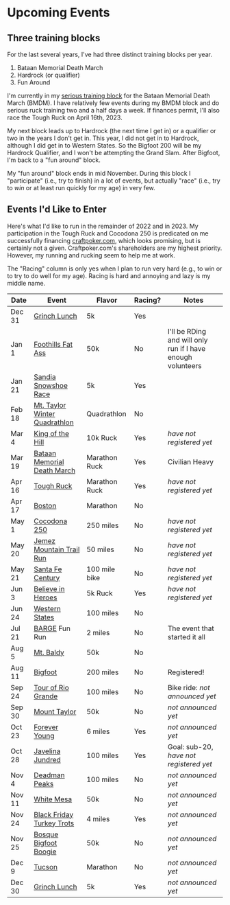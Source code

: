 # Upcoming Events

## Three training blocks

For the last several years, I've had three distinct training blocks
per year.

1. Bataan Memorial Death March
2. Hardrock (or qualifier)
3. Fun Around

I'm currently in my [serious training
block](https://github.com/ctm/Bataan-Memorial-Death-March) for the
Bataan Memorial Death March (BMDM).  I have relatively few events
during my BMDM block and do serious ruck training two and a half days
a week.  If finances permit, I'll also race the Tough Ruck on April
16th, 2023.

My next block leads up to Hardrock (the next time I get in) or a
qualifier or two in the years I don't get in. This year, I did not get
in to Hardrock, although I did get in to Western States.  So the
Bigfoot 200 will be my Hardrock Qualifier, and I won't be attempting
the Grand Slam.  After Bigfoot, I'm back to a "fun around" block.

My "fun around" block ends in mid November.  During this block I
"participate" (i.e., try to finish) in a lot of events, but actually
"race" (i.e., try to _win_ or at least run quickly for my age) in very
few.

## Events I'd Like to Enter

Here's what I'd like to run in the remainder of 2022 and in 2023.  My
participation in the Tough Ruck and Cocodona 250 is predicated on me
successfully financing [craftpoker.com](https://craftpoker.com), which
looks promising, but is certainly not a given.  Craftpoker.com's
shareholders are my highest priority. However, my running and rucking
seem to help me at work.

The "Racing" column is only yes when I plan to run very hard (e.g., to win
or to try to do well for my age).  Racing is hard and annoying and lazy
is my middle name.


|Date|Event|Flavor|Racing?|Notes|
|----|-----|--------|-------|-----|
|Dec 31|[Grinch Lunch](https://www.facebook.com/events/587035643112558)|5k|Yes||
|Jan 1|[Foothills Fat Ass](https://newmexicofa50k.wordpress.com/foothills-50k/)|50k|No|I'll be RDing and will only run if I have enough volunteers|
|Jan 21|[Sandia Snowshoe Race](https://friendsofthesandias.org/snowshoe-race/)|5k|Yes||
|Feb 18|[Mt. Taylor Winter Quadrathlon](http://www.mttaylorquad.org/)|Quadrathlon|No||
|Mar 4|[King of the Hill](https://www.loslunasnm.gov/721/King-of-the-Hill)|10k Ruck|Yes|_have not registered yet_|
|Mar 19|[Bataan Memorial Death March](https://bataanmarch.com/register/civilian-individual/)|Marathon Ruck|Yes|Civilian Heavy|
|Apr 16|[Tough Ruck](https://www.toughruck.org/)|Marathon Ruck|Yes|_have not registered yet_|
|Apr 17|[Boston](https://www.baa.org/races/boston-marathon)|Marathon|No||
|May 1|[Cocodona 250](https://cocodona.com/)|250 miles|No|_have not registered yet_|
|May 20|[Jemez Mountain Trail Run](https://www.jemezmountaintrailruns.org/)|50 miles|No|_have not registered yet_|
|May 21|[Santa Fe Century](https://www.santafecentury.com/)|100 mile bike|No|_have not registered yet_|
|Jun 3|[Believe in Heroes](https://loslunasvet.com/)|5k Ruck|Yes|_have not registered yet_|
|Jun 24|[Western States](https://www.wser.org/)|100 miles|No||
|Jul 21|[BARGE](https://www.barge.org/) Fun Run|2 miles|No|The event that started it all|
|Aug 5|[Mt. Baldy](https://newmexicofa50k.wordpress.com/baldy_50k/)|50k|No||
|Aug 11|[Bigfoot](https://www.destinationtrailrun.com/bigfoot)|200 miles|No|Registered!|
|Sep 24|[Tour of Rio Grande](https://www.torgbc.com/)|100 miles|No|Bike ride: _not announced yet_|
|Sep 30|[Mount Taylor](http://www.mttaylor50k.com/)|50k|No|_not announced yet_|
|Oct 23|[Forever Young](https://www.abqroadrunners.com/forever-young-run.html)|6 miles|Yes|_not announced yet_|
|Oct 28|[Javelina Jundred](https://aravaiparunning.com/network/javelinajundred/)|100 miles|Yes|Goal: sub-20, _have not registered yet_|
|Nov 4|[Deadman Peaks](https://deadmanpeaks.com/)|100 miles|No|_not announced yet_|
|Nov 11|[White Mesa](https://newmexicofa50k.wordpress.com/white_mesa_50k/)|50k|No|_not announced yet_|
|Nov 24|[Black Friday Turkey Trots](https://www.facebook.com/Burque-Brewery-Tour-563485270788124/)|4 miles|Yes|_not announced yet_|
|Nov 25|[Bosque Bigfoot Boogie](https://www.racenm.com/)|50k|No|_not announced yet_|
|Dec 9|[Tucson](https://www.tucsonmarathon.com/)|Marathon|No|_not announced yet_|
|Dec 30|[Grinch Lunch](https://www.facebook.com/events/587035643112558)|5k|Yes|_not announced yet_|
